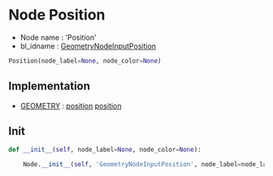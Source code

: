 # Node Position

- Node name : 'Position'
- bl_idname : [GeometryNodeInputPosition](https://docs.blender.org/api/current/bpy.types.GeometryNodeInputPosition.html)


``` python
Position(node_label=None, node_color=None)
```
## Implementation

- [GEOMETRY](/docs/GeoNodes/socket_GEOMETRY.md) : [position](/docs/GeoNodes/socket_GEOMETRY.md#position) [position](/docs/GeoNodes/socket_GEOMETRY.md#position)

## Init

``` python
def __init__(self, node_label=None, node_color=None):

    Node.__init__(self, 'GeometryNodeInputPosition', node_label=node_label, node_color=node_color)
```
